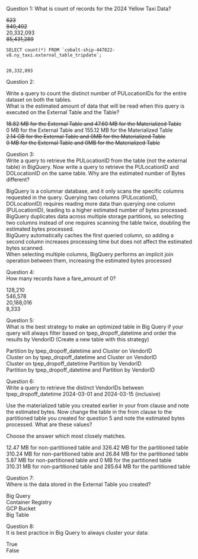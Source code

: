 
Question 1: What is count of records for the 2024 Yellow Taxi Data?  

~~623~~  
~~840,402~~  
20,332,093  
~~85,431,289~~  

```
SELECT count(*) FROM `cobalt-ship-447822-v8.ny_taxi.external_table_tripdate`;


20,332,093
```

Question 2:  

Write a query to count the distinct number of PULocationIDs for the entire dataset on both the tables.  
What is the estimated amount of data that will be read when this query is executed on the External Table and the Table?  

~~18.82 MB for the External Table and 47.60 MB for the Materialized Table~~  
0 MB for the External Table and 155.12 MB for the Materialized Table  
~~2.14 GB for the External Table and 0MB for the Materialized Table~~  
~~0 MB for the External Table and 0MB for the Materialized Table~~  


Question 3:  
Write a query to retrieve the PULocationID from the table (not the external table) in BigQuery. Now write a query to retrieve the PULocationID and DOLocationID on the same table. Why are the estimated number of Bytes different?  

BigQuery is a columnar database, and it only scans the specific columns requested in the query. Querying two columns (PULocationID, DOLocationID) requires reading more data than querying one column (PULocationID), leading to a higher estimated number of bytes processed.  
BigQuery duplicates data across multiple storage partitions, so selecting two columns instead of one requires scanning the table twice, doubling the estimated bytes processed.  
BigQuery automatically caches the first queried column, so adding a second column increases processing time but does not affect the estimated bytes scanned.  
When selecting multiple columns, BigQuery performs an implicit join operation between them, increasing the estimated bytes processed  

Question 4:  
How many records have a fare_amount of 0?  

128,210  
546,578  
20,188,016  
8,333  

Question 5:  
What is the best strategy to make an optimized table in Big Query if your query will always filter based on tpep_dropoff_datetime and order the results by VendorID (Create a new table with this strategy)  

Partition by tpep_dropoff_datetime and Cluster on VendorID  
Cluster on by tpep_dropoff_datetime and Cluster on VendorID  
Cluster on tpep_dropoff_datetime Partition by VendorID  
Partition by tpep_dropoff_datetime and Partition by VendorID  

Question 6:  
Write a query to retrieve the distinct VendorIDs between tpep_dropoff_datetime 2024-03-01 and 2024-03-15 (inclusive)  

Use the materialized table you created earlier in your from clause and note the estimated bytes. Now change the table in the from clause to the partitioned table you created for question 5 and note the estimated bytes processed. What are these values?  

Choose the answer which most closely matches.  

12.47 MB for non-partitioned table and 326.42 MB for the partitioned table  
310.24 MB for non-partitioned table and 26.84 MB for the partitioned table  
5.87 MB for non-partitioned table and 0 MB for the partitioned table  
310.31 MB for non-partitioned table and 285.64 MB for the partitioned table  

Question 7:  
Where is the data stored in the External Table you created?  

Big Query  
Container Registry  
GCP Bucket  
Big Table  

Question 8:  
It is best practice in Big Query to always cluster your data:  

True  
False  
